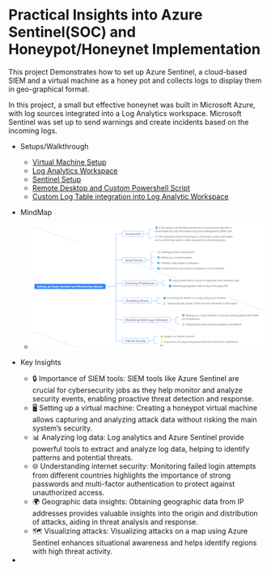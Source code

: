# Practical Insights into Azure Sentinel(SOC) and Honeypot/Honeynet Implementation 

This project Demonstrates how to set up Azure Sentinel, a cloud-based SIEM and a virtual machine as a honey pot and collects logs to display them in geo-graphical format.  

In this project, a small but effective honeynet was built in Microsoft Azure, with log sources integrated into a Log Analytics workspace. Microsoft Sentinel was set up to send warnings and create incidents based on the incoming logs.

- Setups/Walkthrough 
  - [Virtual Machine Setup]() 
  - [Log Analytics Workspace]()
  - [Sentinel Setup]() 
  - [Remote Desktop and Custom Powershell Script]()
  - [Custom Log Table integration into Log Analytic Workspace]() 
- MindMap 
  - ![](img/MingMap.png)
- Key Insights 
  - 🔒 Importance of SIEM tools: SIEM tools like Azure Sentinel are crucial for cybersecurity jobs as they help monitor and analyze security events, enabling proactive threat detection and response.
  - 🖥️ Setting up a virtual machine: Creating a honeypot virtual machine allows capturing and analyzing attack data without risking the main system’s security.
  - 📊 Analyzing log data: Log analytics and Azure Sentinel provide powerful tools to extract and analyze log data, helping to identify patterns and potential threats.
  - 🌐 Understanding internet security: Monitoring failed login attempts from different countries highlights the importance of strong passwords and multi-factor authentication to protect against unauthorized access.
  - 🌍 Geographic data insights: Obtaining geographic data from IP addresses provides valuable insights into the origin and distribution of attacks, aiding in threat analysis and response.
  - 🗺️ Visualizing attacks: Visualizing attacks on a map using Azure Sentinel enhances situational awareness and helps identify regions with high threat activity.

- 
